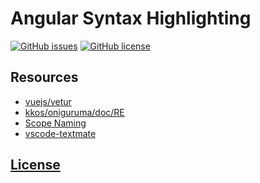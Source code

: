 # Angular Syntax Highlighting 
[![GitHub issues](https://img.shields.io/github/issues/dunstontc/vscode-angular-syntax.svg)](https://github.com/dunstontc/vscode-angular-syntax/issues)
[![GitHub license](https://img.shields.io/badge/license-MIT-blue.svg)](https://github.com/dunstontc/vscode-angular-syntax/blob/master/LICENSE) 


## Resources
- [vuejs/vetur](https://github.com/vuejs/vetur)
- [kkos/oniguruma/doc/RE](https://github.com/kkos/oniguruma/blob/master/doc/RE)
- [Scope Naming](https://www.sublimetext.com/docs/3/scope_naming.html)
- [vscode-textmate](https://github.com/Microsoft/vscode-textmate)

## [License](https://github.com/dunstontc/vscode-angular-syntax/blob/master/LICENSE)

